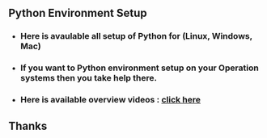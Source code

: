## Python Environment Setup

* ### Here is avaulable all setup of Python for (Linux, Windows, Mac)
* ### If you want to Python environment setup on your Operation systems then you take help there.
* ### Here is available overview videos : [click here](https://youtu.be/dX2-V2BocqQ)

## Thanks
